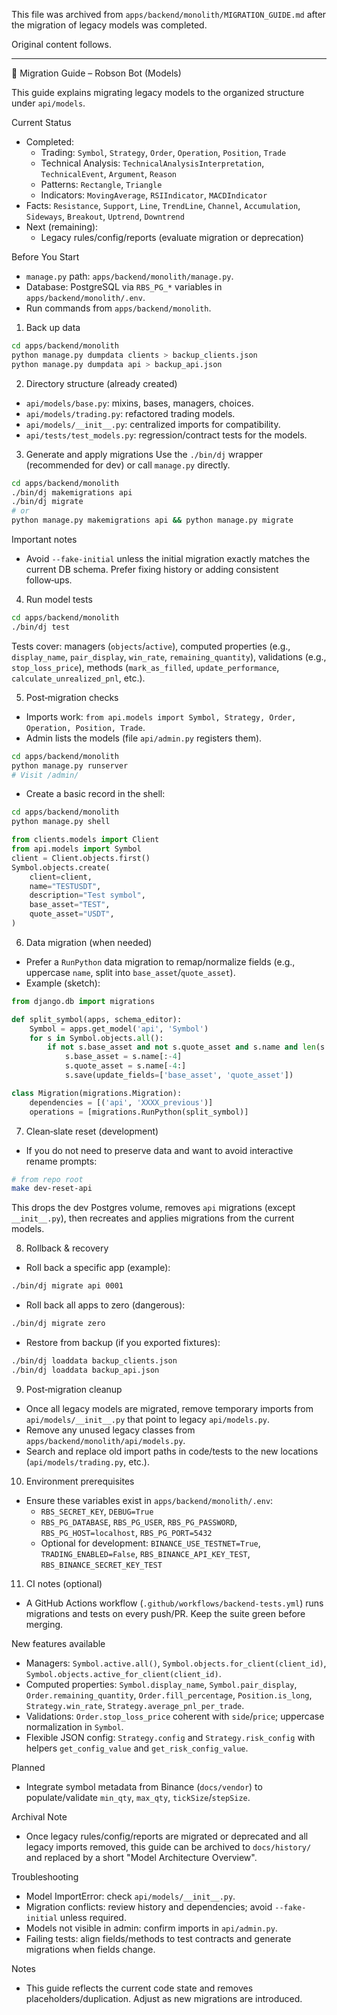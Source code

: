 This file was archived from `apps/backend/monolith/MIGRATION_GUIDE.md` after the migration of legacy models was completed.

Original content follows.

---
🚀 Migration Guide – Robson Bot (Models)

This guide explains migrating legacy models to the organized structure under `api/models`.

Current Status
- Completed:
  - Trading: `Symbol`, `Strategy`, `Order`, `Operation`, `Position`, `Trade`
  - Technical Analysis: `TechnicalAnalysisInterpretation`, `TechnicalEvent`, `Argument`, `Reason`
  - Patterns: `Rectangle`, `Triangle`
  - Indicators: `MovingAverage`, `RSIIndicator`, `MACDIndicator`
- Facts: `Resistance`, `Support`, `Line`, `TrendLine`, `Channel`, `Accumulation`, `Sideways`, `Breakout`, `Uptrend`, `Downtrend`
- Next (remaining):
  - Legacy rules/config/reports (evaluate migration or deprecation)

Before You Start
- `manage.py` path: `apps/backend/monolith/manage.py`.
- Database: PostgreSQL via `RBS_PG_*` variables in `apps/backend/monolith/.env`.
- Run commands from `apps/backend/monolith`.

1) Back up data
```bash
cd apps/backend/monolith
python manage.py dumpdata clients > backup_clients.json
python manage.py dumpdata api > backup_api.json
```

2) Directory structure (already created)
- `api/models/base.py`: mixins, bases, managers, choices.
- `api/models/trading.py`: refactored trading models.
- `api/models/__init__.py`: centralized imports for compatibility.
- `api/tests/test_models.py`: regression/contract tests for the models.

3) Generate and apply migrations
Use the `./bin/dj` wrapper (recommended for dev) or call `manage.py` directly.
```bash
cd apps/backend/monolith
./bin/dj makemigrations api
./bin/dj migrate
# or
python manage.py makemigrations api && python manage.py migrate
```
Important notes
- Avoid `--fake-initial` unless the initial migration exactly matches the current DB schema. Prefer fixing history or adding consistent follow‑ups.

4) Run model tests
```bash
cd apps/backend/monolith
./bin/dj test
```
Tests cover: managers (`objects`/`active`), computed properties (e.g., `display_name`, `pair_display`, `win_rate`, `remaining_quantity`), validations (e.g., `stop_loss_price`), methods (`mark_as_filled`, `update_performance`, `calculate_unrealized_pnl`, etc.).

5) Post‑migration checks
- Imports work: `from api.models import Symbol, Strategy, Order, Operation, Position, Trade`.
- Admin lists the models (file `api/admin.py` registers them).
```bash
cd apps/backend/monolith
python manage.py runserver
# Visit /admin/
```
- Create a basic record in the shell:
```bash
cd apps/backend/monolith
python manage.py shell
```
```python
from clients.models import Client
from api.models import Symbol
client = Client.objects.first()
Symbol.objects.create(
    client=client,
    name="TESTUSDT",
    description="Test symbol",
    base_asset="TEST",
    quote_asset="USDT",
)
```

6) Data migration (when needed)
- Prefer a `RunPython` data migration to remap/normalize fields (e.g., uppercase `name`, split into `base_asset`/`quote_asset`).
- Example (sketch):
```python
from django.db import migrations

def split_symbol(apps, schema_editor):
    Symbol = apps.get_model('api', 'Symbol')
    for s in Symbol.objects.all():
        if not s.base_asset and not s.quote_asset and s.name and len(s.name) > 3:
            s.base_asset = s.name[:-4]
            s.quote_asset = s.name[-4:]
            s.save(update_fields=['base_asset', 'quote_asset'])

class Migration(migrations.Migration):
    dependencies = [('api', 'XXXX_previous')]
    operations = [migrations.RunPython(split_symbol)]
```

7) Clean‑slate reset (development)
- If you do not need to preserve data and want to avoid interactive rename prompts:
```bash
# from repo root
make dev-reset-api
```
This drops the dev Postgres volume, removes `api` migrations (except `__init__.py`), then recreates and applies migrations from the current models.

8) Rollback & recovery
- Roll back a specific app (example):
```bash
./bin/dj migrate api 0001
```
- Roll back all apps to zero (dangerous):
```bash
./bin/dj migrate zero
```
- Restore from backup (if you exported fixtures):
```bash
./bin/dj loaddata backup_clients.json
./bin/dj loaddata backup_api.json
```

9) Post‑migration cleanup
- Once all legacy models are migrated, remove temporary imports from `api/models/__init__.py` that point to legacy `api/models.py`.
- Remove any unused legacy classes from `apps/backend/monolith/api/models.py`.
- Search and replace old import paths in code/tests to the new locations (`api/models/trading.py`, etc.).

10) Environment prerequisites
- Ensure these variables exist in `apps/backend/monolith/.env`:
  - `RBS_SECRET_KEY`, `DEBUG=True`
  - `RBS_PG_DATABASE`, `RBS_PG_USER`, `RBS_PG_PASSWORD`, `RBS_PG_HOST=localhost`, `RBS_PG_PORT=5432`
  - Optional for development: `BINANCE_USE_TESTNET=True`, `TRADING_ENABLED=False`, `RBS_BINANCE_API_KEY_TEST`, `RBS_BINANCE_SECRET_KEY_TEST`

11) CI notes (optional)
- A GitHub Actions workflow (`.github/workflows/backend-tests.yml`) runs migrations and tests on every push/PR. Keep the suite green before merging.

New features available
- Managers: `Symbol.active.all()`, `Symbol.objects.for_client(client_id)`, `Symbol.objects.active_for_client(client_id)`.
- Computed properties: `Symbol.display_name`, `Symbol.pair_display`, `Order.remaining_quantity`, `Order.fill_percentage`, `Position.is_long`, `Strategy.win_rate`, `Strategy.average_pnl_per_trade`.
- Validations: `Order.stop_loss_price` coherent with `side`/`price`; uppercase normalization in `Symbol`.
- Flexible JSON config: `Strategy.config` and `Strategy.risk_config` with helpers `get_config_value` and `get_risk_config_value`.

Planned
- Integrate symbol metadata from Binance (`docs/vendor`) to populate/validate `min_qty`, `max_qty`, `tickSize`/`stepSize`.

Archival Note
- Once legacy rules/config/reports are migrated or deprecated and all legacy imports removed,
  this guide can be archived to `docs/history/` and replaced by a short "Model Architecture Overview".

Troubleshooting
- Model ImportError: check `api/models/__init__.py`.
- Migration conflicts: review history and dependencies; avoid `--fake-initial` unless required.
- Models not visible in admin: confirm imports in `api/admin.py`.
- Failing tests: align fields/methods to test contracts and generate migrations when fields change.

Notes
- This guide reflects the current code state and removes placeholders/duplication. Adjust as new migrations are introduced.

